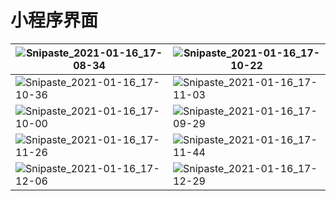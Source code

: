 # 小程序界面


|![Snipaste_2021-01-16_17-08-34](https://md-1256312109.cos.ap-beijing.myqcloud.com/uPic/Snipaste_2021-01-16_17-08-34.png)|![Snipaste_2021-01-16_17-10-22](https://md-1256312109.cos.ap-beijing.myqcloud.com/uPic/Snipaste_2021-01-16_17-10-22.png)|
| ---- | ---- |
|![Snipaste_2021-01-16_17-10-36](https://md-1256312109.cos.ap-beijing.myqcloud.com/uPic/Snipaste_2021-01-16_17-10-36.png)|![Snipaste_2021-01-16_17-11-03](https://md-1256312109.cos.ap-beijing.myqcloud.com/uPic/Snipaste_2021-01-16_17-11-03.png)|
|![Snipaste_2021-01-16_17-10-00](https://md-1256312109.cos.ap-beijing.myqcloud.com/uPic/Snipaste_2021-01-16_17-10-00.png)|![Snipaste_2021-01-16_17-09-29](https://md-1256312109.cos.ap-beijing.myqcloud.com/uPic/Snipaste_2021-01-16_17-09-29.png)|
|![Snipaste_2021-01-16_17-11-26](https://md-1256312109.cos.ap-beijing.myqcloud.com/uPic/Snipaste_2021-01-16_17-11-26.png)|![Snipaste_2021-01-16_17-11-44](https://md-1256312109.cos.ap-beijing.myqcloud.com/uPic/Snipaste_2021-01-16_17-11-44.png)|
|![Snipaste_2021-01-16_17-12-06](https://md-1256312109.cos.ap-beijing.myqcloud.com/uPic/Snipaste_2021-01-16_17-12-06.png)|![Snipaste_2021-01-16_17-12-29](https://md-1256312109.cos.ap-beijing.myqcloud.com/uPic/Snipaste_2021-01-16_17-12-29.png)|

